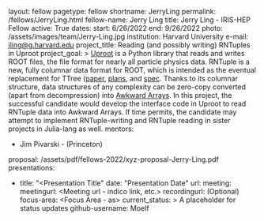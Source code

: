 layout: fellow
pagetype: fellow
shortname: JerryLing
permalink: /fellows/JerryLing.html
fellow-name: Jerry Ling
title: Jerry Ling - IRIS-HEP Fellow
active: True
dates:
  start: 6/26/2022
  end: 9/26/2022
photo: /assets/images/team/Jerry-Ling.jpg
institution: Harvard University
e-mail: jling@g.harvard.edu
project_title: Reading (and possibly writing) RNTuples in Uproot
project_goal: >
  [Uproot](https://github.com/scikit-hep/uproot5#readme) is a Python library that
  reads and writes ROOT files, the file format for nearly all particle physics data.
  RNTuple is a new, fully columnar data format for ROOT, which is intended as the
  eventual replacement for TTree ([paper](https://arxiv.org/abs/2003.07669),
  [plans](https://indico.jlab.org/event/420/contributions/7701/), and
  [spec](https://github.com/root-project/root/blob/a483a2bc75552301e3347c56898df07b95fe45f9/tree/ntuple/v7/doc/specifications.md).
  Thanks to its columnar structure, data structures of any complexity can be
  zero-copy converted (apart from decompression) into
  [Awkward Arrays](https://github.com/scikit-hep/awkward#readme). In this
  project, the successful candidate would develop the interface code in Uproot to
  read RNTuple data into Awkward Arrays. If time permits, the candidate may attempt
  to implement RNTuple-writing and RNTuple reading in sister projects in Julia-lang
  as well.
mentors:
  - Jim Pivarski - (Princeton)

proposal: /assets/pdf/fellows-2022/xyz-proposal-Jerry-Ling.pdf
presentations:
  - title: "<Presentation Title"
    date: "Presentation Date"
    url: <Presentation materials link>
    meeting: <Meeting name>
    meetingurl: <Meeting url - indico link, etc.>
    recordingurl: <Recording url> (Optional)
    focus-area: <Focus Area - as>
current_status: >
  A placeholder for status updates
github-username: Moelf
